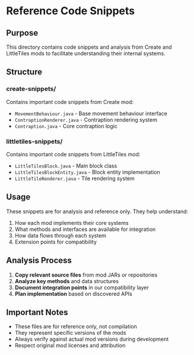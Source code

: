 # Reference Code Snippets

## Purpose
This directory contains code snippets and analysis from Create and LittleTiles mods to facilitate understanding their internal systems.

## Structure

### create-snippets/
Contains important code snippets from Create mod:
- `MovementBehaviour.java` - Base movement behaviour interface
- `ContraptionRenderer.java` - Contraption rendering system
- `Contraption.java` - Core contraption logic

### littletiles-snippets/
Contains important code snippets from LittleTiles mod:
- `LittleTilesBlock.java` - Main block class
- `LittleTilesBlockEntity.java` - Block entity implementation
- `LittleTileRenderer.java` - Tile rendering system

## Usage

These snippets are for analysis and reference only. They help understand:
1. How each mod implements their core systems
2. What methods and interfaces are available for integration
3. How data flows through each system
4. Extension points for compatibility

## Analysis Process

1. **Copy relevant source files** from mod JARs or repositories
2. **Analyze key methods** and data structures
3. **Document integration points** in our compatibility layer
4. **Plan implementation** based on discovered APIs

## Important Notes

- These files are for reference only, not compilation
- They represent specific versions of the mods
- Always verify against actual mod versions during development
- Respect original mod licenses and attribution
